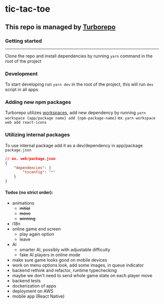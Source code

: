 # tic-tac-toe

## This repo is managed by [Turborepo](https://turborepo.org/)

### Getting started

---

Clone the repo and install dependencies by running `yarn` command in the root of the project

### Development

To start developing run `yarn dev` in the root of the project, this will run `dev` script in all apps

### Adding new npm packages

Turborepo utilizes [workspaces](https://classic.yarnpkg.com/lang/en/docs/workspaces/), add new dependency by running `yarn workspace {app/package name} add {npm-package-name}` ex. `yarn workspace web add react-icons`

### Utilizing internal packages

To use internal package add it as a dev/dependency in app/package `package.json`

```json
// ex. web/package.json
{
    "dependencies": {
        "tsconfig": "*"
    }
}
```

#### Todos (no strict order):

-   animations
    -   ~~initial~~
    -   ~~move~~
    -   ~~winning~~
-   i18n
-   online game end screen
    -   play again option
    -   leave
-   AI
    -   smarter AI, possibly with adjustable difficulty
    -   fake AI players in online mode
-   make sure game looks good on mobile devices
-   work on menu options look, add some images, in queue indicator
-   backend rethink and refactor, runtime typechecking
-   maybe we don't need to send whole game state on each player move
-   backend tests
-   dockerization of apps
-   deployment on AWS
-   mobile app (React Native)
